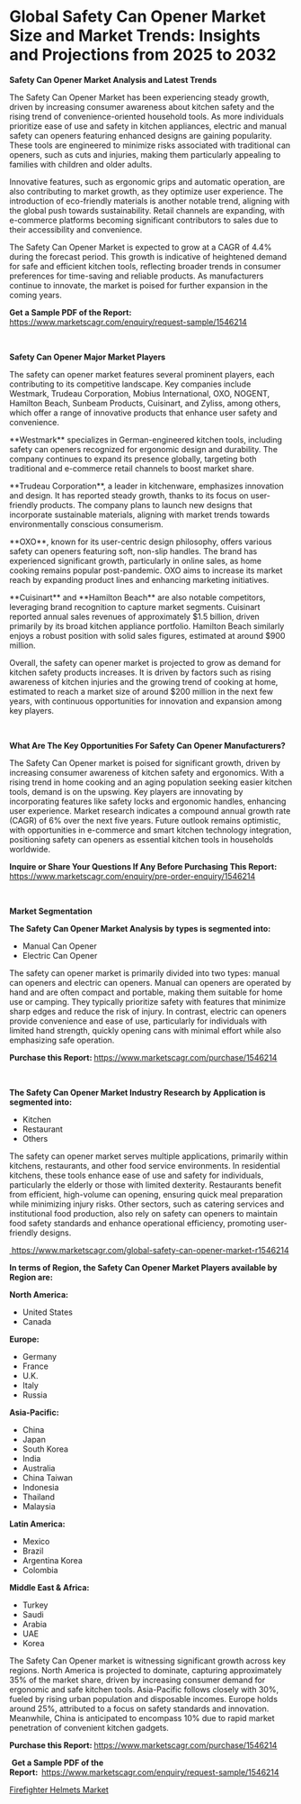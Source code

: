 <p><h1>Global Safety Can Opener Market Size and Market Trends: Insights and Projections from 2025 to 2032</h1></p><p><strong>Safety Can Opener Market Analysis and Latest Trends</strong></p>
<p><p>The Safety Can Opener Market has been experiencing steady growth, driven by increasing consumer awareness about kitchen safety and the rising trend of convenience-oriented household tools. As more individuals prioritize ease of use and safety in kitchen appliances, electric and manual safety can openers featuring enhanced designs are gaining popularity. These tools are engineered to minimize risks associated with traditional can openers, such as cuts and injuries, making them particularly appealing to families with children and older adults.</p><p>Innovative features, such as ergonomic grips and automatic operation, are also contributing to market growth, as they optimize user experience. The introduction of eco-friendly materials is another notable trend, aligning with the global push towards sustainability. Retail channels are expanding, with e-commerce platforms becoming significant contributors to sales due to their accessibility and convenience.</p><p>The Safety Can Opener Market is expected to grow at a CAGR of 4.4% during the forecast period. This growth is indicative of heightened demand for safe and efficient kitchen tools, reflecting broader trends in consumer preferences for time-saving and reliable products. As manufacturers continue to innovate, the market is poised for further expansion in the coming years.</p></p>
<p><strong>Get a Sample PDF of the Report:&nbsp;</strong> <a href="https://www.marketscagr.com/enquiry/request-sample/1546214?utm_campaign=2792&utm_medium=2&utm_source=Github&utm_content=ia&utm_term=04042025&utm_id=safety-can-opener">https://www.marketscagr.com/enquiry/request-sample/1546214</a></p>
<p>&nbsp;</p>
<p><strong>Safety Can Opener Major Market Players</strong></p>
<p><p>The safety can opener market features several prominent players, each contributing to its competitive landscape. Key companies include Westmark, Trudeau Corporation, Mobius International, OXO, NOGENT, Hamilton Beach, Sunbeam Products, Cuisinart, and Zyliss, among others, which offer a range of innovative products that enhance user safety and convenience.</p><p>**Westmark** specializes in German-engineered kitchen tools, including safety can openers recognized for ergonomic design and durability. The company continues to expand its presence globally, targeting both traditional and e-commerce retail channels to boost market share.</p><p>**Trudeau Corporation**, a leader in kitchenware, emphasizes innovation and design. It has reported steady growth, thanks to its focus on user-friendly products. The company plans to launch new designs that incorporate sustainable materials, aligning with market trends towards environmentally conscious consumerism.</p><p>**OXO**, known for its user-centric design philosophy, offers various safety can openers featuring soft, non-slip handles. The brand has experienced significant growth, particularly in online sales, as home cooking remains popular post-pandemic. OXO aims to increase its market reach by expanding product lines and enhancing marketing initiatives.</p><p>**Cuisinart** and **Hamilton Beach** are also notable competitors, leveraging brand recognition to capture market segments. Cuisinart reported annual sales revenues of approximately $1.5 billion, driven primarily by its broad kitchen appliance portfolio. Hamilton Beach similarly enjoys a robust position with solid sales figures, estimated at around $900 million.</p><p>Overall, the safety can opener market is projected to grow as demand for kitchen safety products increases. It is driven by factors such as rising awareness of kitchen injuries and the growing trend of cooking at home, estimated to reach a market size of around $200 million in the next few years, with continuous opportunities for innovation and expansion among key players.</p></p>
<p>&nbsp;</p>
<p><strong>What Are The Key Opportunities For Safety Can Opener Manufacturers?</strong></p>
<p><p>The Safety Can Opener market is poised for significant growth, driven by increasing consumer awareness of kitchen safety and ergonomics. With a rising trend in home cooking and an aging population seeking easier kitchen tools, demand is on the upswing. Key players are innovating by incorporating features like safety locks and ergonomic handles, enhancing user experience. Market research indicates a compound annual growth rate (CAGR) of 6% over the next five years. Future outlook remains optimistic, with opportunities in e-commerce and smart kitchen technology integration, positioning safety can openers as essential kitchen tools in households worldwide.</p></p>
<p><strong>Inquire or Share Your Questions If Any Before Purchasing This Report:</strong> <a href="https://www.marketscagr.com/enquiry/pre-order-enquiry/1546214?utm_campaign=2792&utm_medium=2&utm_source=Github&utm_content=ia&utm_term=04042025&utm_id=safety-can-opener">https://www.marketscagr.com/enquiry/pre-order-enquiry/1546214</a></p>
<p>&nbsp;</p>
<p><strong>Market Segmentation</strong></p>
<p><strong>The Safety Can Opener Market Analysis by types is segmented into:</strong></p>
<p><ul><li>Manual Can Opener</li><li>Electric Can Opener</li></ul></p>
<p><p>The safety can opener market is primarily divided into two types: manual can openers and electric can openers. Manual can openers are operated by hand and are often compact and portable, making them suitable for home use or camping. They typically prioritize safety with features that minimize sharp edges and reduce the risk of injury. In contrast, electric can openers provide convenience and ease of use, particularly for individuals with limited hand strength, quickly opening cans with minimal effort while also emphasizing safe operation.</p></p>
<p><strong>Purchase this Report:&nbsp;</strong><a href="https://www.marketscagr.com/purchase/1546214?utm_campaign=2792&utm_medium=2&utm_source=Github&utm_content=ia&utm_term=04042025&utm_id=safety-can-opener">https://www.marketscagr.com/purchase/1546214</a></p>
<p>&nbsp;</p>
<p><strong>The Safety Can Opener Market Industry Research by Application is segmented into:</strong></p>
<p><ul><li>Kitchen</li><li>Restaurant</li><li>Others</li></ul></p>
<p><p>The safety can opener market serves multiple applications, primarily within kitchens, restaurants, and other food service environments. In residential kitchens, these tools enhance ease of use and safety for individuals, particularly the elderly or those with limited dexterity. Restaurants benefit from efficient, high-volume can opening, ensuring quick meal preparation while minimizing injury risks. Other sectors, such as catering services and institutional food production, also rely on safety can openers to maintain food safety standards and enhance operational efficiency, promoting user-friendly designs.</p></p>
<p><a href="https://www.marketscagr.com/global-safety-can-opener-market-r1546214?utm_campaign=2792&utm_medium=2&utm_source=Github&utm_content=ia&utm_term=04042025&utm_id=safety-can-opener">&nbsp;https://www.marketscagr.com/global-safety-can-opener-market-r1546214</a></p>
<p><strong>In terms of Region, the Safety Can Opener Market Players available by Region are:</strong></p>
<p>
    <p> <strong> North America: </strong>
        <ul>
            <li>United States</li>
            <li>Canada</li>
        </ul>
        </p> 
    <p> <strong> Europe: </strong>
        <ul>
            <li>Germany</li>
            <li>France</li>
            <li>U.K.</li>
            <li>Italy</li>
            <li>Russia</li>
        </ul>
        </p> 
    <p> <strong> Asia-Pacific: </strong>
        <ul>
            <li>China</li>
            <li>Japan</li>
            <li>South Korea</li>
            <li>India</li>
            <li>Australia</li>
            <li>China Taiwan</li>
            <li>Indonesia</li>
            <li>Thailand</li>
            <li>Malaysia</li>
        </ul>
        </p> 
    <p> <strong> Latin America: </strong>
        <ul>
            <li>Mexico</li>
            <li>Brazil</li>
            <li>Argentina Korea</li>
            <li>Colombia</li>
        </ul>
        </p> 
    <p> <strong> Middle East & Africa: </strong>
        <ul>
            <li>Turkey</li>
            <li>Saudi</li>
            <li>Arabia</li>
            <li>UAE</li>
            <li>Korea</li>
        </ul>
    </p>
    </p>
<p><p>The Safety Can Opener market is witnessing significant growth across key regions. North America is projected to dominate, capturing approximately 35% of the market share, driven by increasing consumer demand for ergonomic and safe kitchen tools. Asia-Pacific follows closely with 30%, fueled by rising urban population and disposable incomes. Europe holds around 25%, attributed to a focus on safety standards and innovation. Meanwhile, China is anticipated to encompass 10% due to rapid market penetration of convenient kitchen gadgets.</p></p>
<p><strong>Purchase this Report: </strong><a href="https://www.marketscagr.com/purchase/1546214?utm_campaign=2792&utm_medium=2&utm_source=Github&utm_content=ia&utm_term=04042025&utm_id=safety-can-opener">https://www.marketscagr.com/purchase/1546214</a></p>
<p>&nbsp;<strong>Get a Sample PDF of the Report:&nbsp;&nbsp;</strong><a href="https://www.marketscagr.com/enquiry/request-sample/1546214?utm_campaign=2792&utm_medium=2&utm_source=Github&utm_content=ia&utm_term=04042025&utm_id=safety-can-opener">https://www.marketscagr.com/enquiry/request-sample/1546214</a></p>
<p><strong></strong></p>
<p><p><a href="https://github.com/paljuhubeyde/Market-Research-Report-List-1/blob/main/firefighter-helmets-market.md?utm_campaign=2792&utm_medium=2&utm_source=Github&utm_content=ia&utm_term=04042025&utm_id=safety-can-opener">Firefighter Helmets Market</a></p></p>